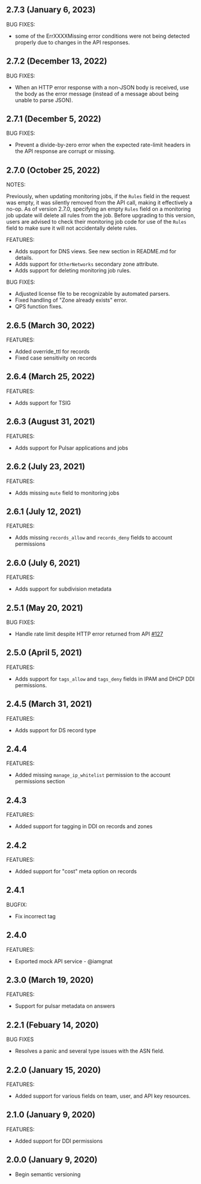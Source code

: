 ## 2.7.3 (January 6, 2023)
BUG FIXES:

* some of the ErrXXXXMissing error conditions were not being detected
properly due to changes in the API responses.

## 2.7.2 (December 13, 2022)
BUG FIXES:

* When an HTTP error response with a non-JSON body is received, use the body as the error message (instead of a message about being unable to parse JSON).


## 2.7.1 (December 5, 2022)
BUG FIXES:

* Prevent a divide-by-zero error when the expected rate-limit headers
in the API response are corrupt or missing.

## 2.7.0 (October 25, 2022)
NOTES:

Previously, when updating monitoring jobs, if the `Rules` field
in the request was empty, it was silently removed from the API
call, making it effectively a no-op. As of version 2.7.0, specifying
an empty `Rules` field on a monitoring job update will delete all
rules from the job. Before upgrading to this version, users are advised
to check their monitoring job code for use of the `Rules` field to make
sure it will not accidentally delete rules.

FEATURES:

* Adds support for DNS views. See new section in README.md for details.
* Adds support for `OtherNetworks` secondary zone attribute.
* Adds support for deleting monitoring job rules.

BUG FIXES:

* Adjusted license file to be recognizable by automated parsers.
* Fixed handling of "Zone already exists" error.
* QPS function fixes.

## 2.6.5 (March 30, 2022)
FEATURES:

* Added override_ttl for records
* Fixed case sensitivity on records

## 2.6.4 (March 25, 2022)
FEATURES:

* Adds support for TSIG

## 2.6.3 (August 31, 2021)
FEATURES:

* Adds support for Pulsar applications and jobs

## 2.6.2 (July 23, 2021)
FEATURES:

* Adds missing `mute` field to monitoring jobs

## 2.6.1 (July 12, 2021)
FEATURES:

* Adds missing `records_allow` and `records_deny` fields to account permissions

## 2.6.0 (July 6, 2021)
FEATURES:

* Adds support for subdivision metadata

## 2.5.1 (May 20, 2021)
BUG FIXES:

* Handle rate limit despite HTTP error returned from API [#127](https://github.com/ns1/ns1-go/pull/127)

## 2.5.0 (April 5, 2021)
FEATURES:

* Adds support for `tags_allow` and `tags_deny` fields in IPAM and DHCP DDI permissions.

## 2.4.5 (March 31, 2021)
FEATURES:

* Adds support for DS record type

## 2.4.4
FEATURES:

* Added missing `manage_ip_whitelist` permission to the account permissions section

## 2.4.3
FEATURES:

* Added support for tagging in DDI on records and zones

## 2.4.2
FEATURES:

* Added support for "cost" meta option on records

## 2.4.1
BUGFIX:

* Fix incorrect tag

## 2.4.0
FEATURES:

* Exported mock API service - @iamgnat

## 2.3.0 (March 19, 2020)
FEATURES:

* Support for pulsar metadata on answers

## 2.2.1 (Febuary 14, 2020)
BUG FIXES

* Resolves a panic and several type issues with the ASN field.

## 2.2.0 (January 15, 2020)
FEATURES:

* Added support for various fields on team, user, and API key resources.

## 2.1.0 (January 9, 2020)
FEATURES:

* Added support for DDI permissions

## 2.0.0 (January 9, 2020)

* Begin semantic versioning
